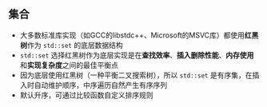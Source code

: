 ## 集合

- 大多数标准库实现（如GCC的libstdc++、Microsoft的MSVC库）都使用**红黑树**作为 `std::set` 的底层数据结构
- `std::set` 选择红黑树作为底层实现是在**查找效率**、**插入删除性能**、**内存使用**和**实现复杂度**之间的最佳平衡点
- 因为底层使用红黑树（一种平衡二叉搜索树），所以 `std::set` 是有序集，在插入时自动维护顺序，中序遍历自然产生有序序列
- 默认升序，可通过比较函数自定义排序规则
